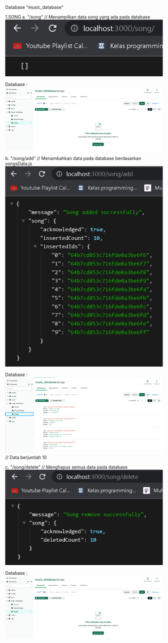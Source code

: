 Database "music_database"

1.SONG
a. "/song" // Menampilkan data song yang ada pada database
![Alt text](image.png)

Database :
![Alt text](image-1.png)

b. "/song/add" // Menambahkan data pada database berdasarkan songsData.js
![Alt text](image-2.png)

Database :
![Alt text](image-3.png) // Data berjumlah 10

c. "/song/delete" // Menghapus semua data pada database
![Alt text](image-4.png)

Database :
![Alt text](image-1.png)
